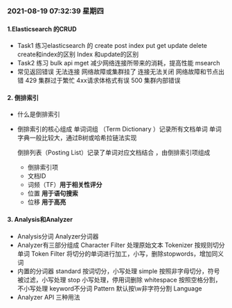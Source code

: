 ### 2021-08-19 07:32:39  星期四  

#### 1.Elasticsearch 的CRUD

- Task1
  练习elasticsearch 的
  create post
  index put
  get
  update
  delete
  create和index的区别
  Index 和update的区别
- Task2
  练习
  bulk api
  mget 减少网络连接所带来的消耗，提高性能
  msearch
- 常见返回错误
  无法连接 网络故障或集群挂了
  连接无法关闭 网络故障和节点出错
  429 集群过于繁忙
  4xx请求体格式有误
  500 集群内部错误

#### 2. 倒排索引

- 什么是倒排索引

- 倒排索引的核心组成
  单词词组 （Term Dictionary ）记录所有文档单词
  单词字典一般比较大，通过B树或哈希拉链法实现

  倒排列表（Posting List）记录了单词对应文档结合
  ，由倒排索引项组成

  - 倒排索引项
  - 文档ID
  - 词频（TF）**用于相关性评分**
  - 位置 **用于语句搜索**
  - 位移 **用于高亮**



#### 3. Analysis和Analyzer

- Analysis分词
  Analyzer分词器
- Analyzer有三部分组成
  Character Filter 处理原始文本
  Tokenizer 按规则切分单词
  Token Filter 将切分的单词进行加工，小写，删除stopwords，增加同义词
- 内置的分词器
  standard 按词切分，小写处理
  simple 按照非字母切分，符号被过滤，小写处理
  stop 小写处理，停用词删除
  whitespace 按照空格分割，不小写处理
  keyword不分词
  Pattern 默认按\w非字符分割
  Language
- Analyzer API
  三种用法